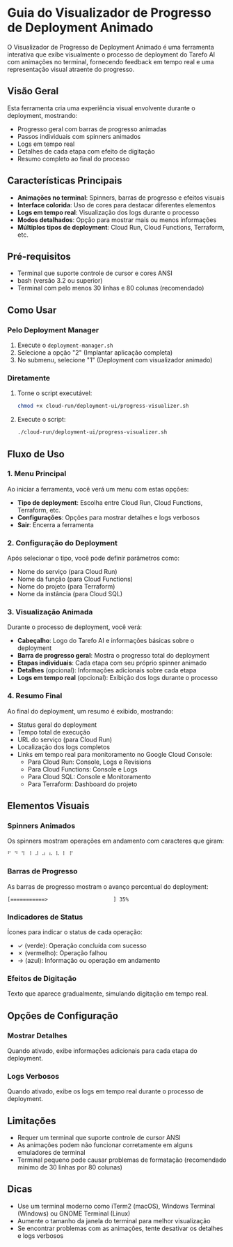 # Guia do Visualizador de Progresso de Deployment Animado

O Visualizador de Progresso de Deployment Animado é uma ferramenta interativa que exibe visualmente o processo de deployment do Tarefo AI com animações no terminal, fornecendo feedback em tempo real e uma representação visual atraente do progresso.

## Visão Geral

Esta ferramenta cria uma experiência visual envolvente durante o deployment, mostrando:

- Progresso geral com barras de progresso animadas
- Passos individuais com spinners animados
- Logs em tempo real
- Detalhes de cada etapa com efeito de digitação
- Resumo completo ao final do processo

## Características Principais

- **Animações no terminal**: Spinners, barras de progresso e efeitos visuais
- **Interface colorida**: Uso de cores para destacar diferentes elementos
- **Logs em tempo real**: Visualização dos logs durante o processo
- **Modos detalhados**: Opção para mostrar mais ou menos informações
- **Múltiplos tipos de deployment**: Cloud Run, Cloud Functions, Terraform, etc.

## Pré-requisitos

- Terminal que suporte controle de cursor e cores ANSI
- bash (versão 3.2 ou superior)
- Terminal com pelo menos 30 linhas e 80 colunas (recomendado)

## Como Usar

### Pelo Deployment Manager
1. Execute o `deployment-manager.sh`
2. Selecione a opção "2" (Implantar aplicação completa)
3. No submenu, selecione "1" (Deployment com visualizador animado)

### Diretamente
1. Torne o script executável:
   ```bash
   chmod +x cloud-run/deployment-ui/progress-visualizer.sh
   ```
2. Execute o script:
   ```bash
   ./cloud-run/deployment-ui/progress-visualizer.sh
   ```

## Fluxo de Uso

### 1. Menu Principal
Ao iniciar a ferramenta, você verá um menu com estas opções:

- **Tipo de deployment**: Escolha entre Cloud Run, Cloud Functions, Terraform, etc.
- **Configurações**: Opções para mostrar detalhes e logs verbosos
- **Sair**: Encerra a ferramenta

### 2. Configuração do Deployment
Após selecionar o tipo, você pode definir parâmetros como:

- Nome do serviço (para Cloud Run)
- Nome da função (para Cloud Functions)
- Nome do projeto (para Terraform)
- Nome da instância (para Cloud SQL)

### 3. Visualização Animada
Durante o processo de deployment, você verá:

- **Cabeçalho**: Logo do Tarefo AI e informações básicas sobre o deployment
- **Barra de progresso geral**: Mostra o progresso total do deployment
- **Etapas individuais**: Cada etapa com seu próprio spinner animado
- **Detalhes** (opcional): Informações adicionais sobre cada etapa
- **Logs em tempo real** (opcional): Exibição dos logs durante o processo

### 4. Resumo Final
Ao final do deployment, um resumo é exibido, mostrando:

- Status geral do deployment
- Tempo total de execução
- URL do serviço (para Cloud Run)
- Localização dos logs completos
- Links em tempo real para monitoramento no Google Cloud Console:
  - Para Cloud Run: Console, Logs e Revisions
  - Para Cloud Functions: Console e Logs
  - Para Cloud SQL: Console e Monitoramento
  - Para Terraform: Dashboard do projeto

## Elementos Visuais

### Spinners Animados
Os spinners mostram operações em andamento com caracteres que giram:
```
⠋ ⠙ ⠹ ⠸ ⠼ ⠴ ⠦ ⠧ ⠇ ⠏
```

### Barras de Progresso
As barras de progresso mostram o avanço percentual do deployment:
```
[===========>                     ] 35%
```

### Indicadores de Status
Ícones para indicar o status de cada operação:
- ✓ (verde): Operação concluída com sucesso
- ✗ (vermelho): Operação falhou
- -> (azul): Informação ou operação em andamento

### Efeitos de Digitação
Texto que aparece gradualmente, simulando digitação em tempo real.

## Opções de Configuração

### Mostrar Detalhes
Quando ativado, exibe informações adicionais para cada etapa do deployment.

### Logs Verbosos
Quando ativado, exibe os logs em tempo real durante o processo de deployment.

## Limitações

- Requer um terminal que suporte controle de cursor ANSI
- As animações podem não funcionar corretamente em alguns emuladores de terminal
- Terminal pequeno pode causar problemas de formatação (recomendado mínimo de 30 linhas por 80 colunas)

## Dicas

- Use um terminal moderno como iTerm2 (macOS), Windows Terminal (Windows) ou GNOME Terminal (Linux)
- Aumente o tamanho da janela do terminal para melhor visualização
- Se encontrar problemas com as animações, tente desativar os detalhes e logs verbosos